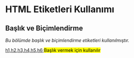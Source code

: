 <h1>HTML Etiketleri Kullanımı</h1>

<h2>Başlık ve Biçimlendirme</h2>
<p><i>Bu bölümde başlık ve biçimlendirme etiketleri kullanılmıştır.</i></p>
<p><ins>h1,h2,h3,h4,h5,h6;</ins><mark>Başlık vermek için kullanılır</mark></p>
